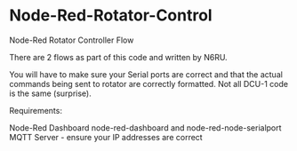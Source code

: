 # Node-Red-Rotator-Control
Node-Red Rotator Controller Flow

There are 2 flows as part of this code and written by N6RU.  

You will have to make sure your Serial ports are correct and that the actual
commands being sent to rotator are correctly formatted.  Not all DCU-1 code is the 
same (surprise).


Requirements:


Node-Red Dashboard node-red-dashboard and node-red-node-serialport
MQTT Server - ensure your IP addresses are correct
